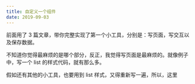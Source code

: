 ```yaml
---
title: 自定义一个组件
date: 2019-09-03
---
```


前面用了 3 篇文章，带你完整实现了第一个小工具，分别是：写页面，写交互以及保存数据。

不知道你觉得最麻烦的是哪个部分，反正，我觉得写页面是最麻烦的。就像例子中，写一个 list 的样式代码，就有那么多。

假如还有其他的小工具，也要用到 list 样式，又得重新写一遍，所以，这里